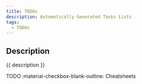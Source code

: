 ```yaml
---
title: TODOs
description: Automatically Generated Tasks Lists
tags:
  - TODOs
---
```


## Description

{{ description }}


TODO :material-checkbox-blank-outline: Cheatsheets
